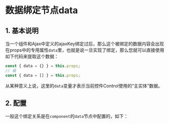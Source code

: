 # 数据绑定节点data

## 1. 基本说明

当一个组件和Ajax中定义的ajaxKey绑定过后，那么这个被绑定的数据内容会出现在props中的专用属性`data`里，也就是说一旦实现了绑定，那么您就可以直接使用如下代码来提取这个数据：

```js
const { data = {} } = this.props;
// 或
const { data = [] } = this.props;
```

从某种意义上说，这里的`data`变量才表示当前控件Control使用的“主实体”数据。

## 2. 配置

一般这个绑定关系是在`component`的`data`节点中配置的，如下：





